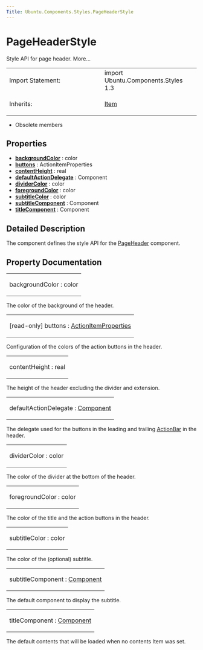 ```yaml
---
Title: Ubuntu.Components.Styles.PageHeaderStyle
---
```

        
PageHeaderStyle
===============

<span class="subtitle"></span>
Style API for page header. More...

<table>
<colgroup>
<col width="50%" />
<col width="50%" />
</colgroup>
<tbody>
<tr class="odd">
<td>Import Statement:</td>
<td>import Ubuntu.Components.Styles 1.3</td>
</tr>
<tr class="even">
<td>Inherits:</td>
<td><p><a href="QtQuick.Item.md">Item</a></p></td>
</tr>
</tbody>
</table>

-   Obsolete members

<span id="properties"></span>
Properties
----------

-   ****[backgroundColor](#backgroundColor-prop)**** : color
-   ****[buttons](#buttons-prop)**** : ActionItemProperties
-   ****[contentHeight](#contentHeight-prop)**** : real
-   ****[defaultActionDelegate](#defaultActionDelegate-prop)**** : Component
-   ****[dividerColor](#dividerColor-prop)**** : color
-   ****[foregroundColor](#foregroundColor-prop)**** : color
-   ****[subtitleColor](#subtitleColor-prop)**** : color
-   ****[subtitleComponent](#subtitleComponent-prop)**** : Component
-   ****[titleComponent](#titleComponent-prop)**** : Component

<span id="details"></span>
Detailed Description
--------------------

The component defines the style API for the [PageHeader](../Ubuntu.Components.PageHeader.md) component.

Property Documentation
----------------------

<table>
<colgroup>
<col width="100%" />
</colgroup>
<tbody>
<tr class="odd">
<td><p><span id="backgroundColor-prop"></span><span class="name">backgroundColor</span> : <span class="type">color</span></p></td>
</tr>
</tbody>
</table>

The color of the background of the header.

<table>
<colgroup>
<col width="100%" />
</colgroup>
<tbody>
<tr class="odd">
<td><p><span id="buttons-prop"></span><span class="qmlreadonly">[read-only] </span><span class="name">buttons</span> : <span class="type"><a href="Ubuntu.Components.Styles.ActionItemProperties.md">ActionItemProperties</a></span></p></td>
</tr>
</tbody>
</table>

Configuration of the colors of the action buttons in the header.

<table>
<colgroup>
<col width="100%" />
</colgroup>
<tbody>
<tr class="odd">
<td><p><span id="contentHeight-prop"></span><span class="name">contentHeight</span> : <span class="type">real</span></p></td>
</tr>
</tbody>
</table>

The height of the header excluding the divider and extension.

<table>
<colgroup>
<col width="100%" />
</colgroup>
<tbody>
<tr class="odd">
<td><p><span id="defaultActionDelegate-prop"></span><span class="name">defaultActionDelegate</span> : <span class="type"><a href="QtQml.Component.md">Component</a></span></p></td>
</tr>
</tbody>
</table>

The delegate used for the buttons in the leading and trailing [ActionBar](../Ubuntu.Components.ActionBar.md) in the header.

<table>
<colgroup>
<col width="100%" />
</colgroup>
<tbody>
<tr class="odd">
<td><p><span id="dividerColor-prop"></span><span class="name">dividerColor</span> : <span class="type">color</span></p></td>
</tr>
</tbody>
</table>

The color of the divider at the bottom of the header.

<table>
<colgroup>
<col width="100%" />
</colgroup>
<tbody>
<tr class="odd">
<td><p><span id="foregroundColor-prop"></span><span class="name">foregroundColor</span> : <span class="type">color</span></p></td>
</tr>
</tbody>
</table>

The color of the title and the action buttons in the header.

<table>
<colgroup>
<col width="100%" />
</colgroup>
<tbody>
<tr class="odd">
<td><p><span id="subtitleColor-prop"></span><span class="name">subtitleColor</span> : <span class="type">color</span></p></td>
</tr>
</tbody>
</table>

The color of the (optional) subtitle.

<table>
<colgroup>
<col width="100%" />
</colgroup>
<tbody>
<tr class="odd">
<td><p><span id="subtitleComponent-prop"></span><span class="name">subtitleComponent</span> : <span class="type"><a href="QtQml.Component.md">Component</a></span></p></td>
</tr>
</tbody>
</table>

The default component to display the subtitle.

<table>
<colgroup>
<col width="100%" />
</colgroup>
<tbody>
<tr class="odd">
<td><p><span id="titleComponent-prop"></span><span class="name">titleComponent</span> : <span class="type"><a href="QtQml.Component.md">Component</a></span></p></td>
</tr>
</tbody>
</table>

The default contents that will be loaded when no contents Item was set.

